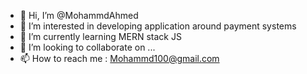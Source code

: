 - 👋 Hi, I’m @MohammdAhmed
- 👀 I’m interested in developing application around payment systems
- 🌱 I’m currently learning MERN stack JS
- 💞️ I’m looking to collaborate on ...
- 📫 How to reach me : Mohammd100@gmail.com

<!---
MohammdAhmed/MohammdAhmed is a ✨ special ✨ repository because its `README.md` (this file) appears on your GitHub profile.
You can click the Preview link to take a look at your changes.
--->
